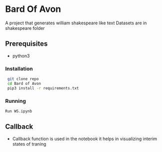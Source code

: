 # Bard Of Avon
A project that generates william shakespeare like text
Datasets are in shakespeare folder
## Prerequisites
* python3
### Installation
```sh
 git clone repo
 cd Bard of Avon
 pip3 install -r requirements.txt  
```
### Running
```sh
Run WS.ipynb
```
## Callback
* Callback function is used in the notebook it helps in visualizing interim states of traning
